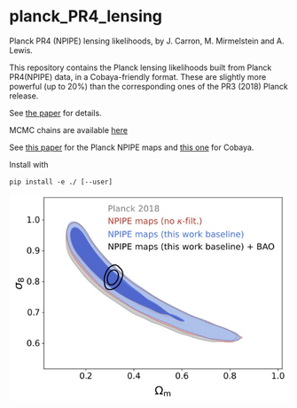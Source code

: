 # planck_PR4_lensing
Planck PR4 (NPIPE) lensing likelihoods, by J. Carron, M. Mirmelstein and A. Lewis.

This repository contains the Planck lensing likelihoods built from Planck PR4(NPIPE) data, in a Cobaya-friendly format.
These are slightly more powerful (up to 20%) than the corresponding ones of the PR3 (2018) Planck release.

See [the paper](https://arxiv.org/abs/2206.07773) for details.

MCMC chains are available [here](https://github.com/carronj/planck_PR4_lensing/releases/tag/Data)

See [this paper](https://arxiv.org/abs/2007.04997) for the Planck NPIPE maps and [this one](https://arxiv.org/abs/2005.05290) for Cobaya.

Install with

    pip install -e ./ [--user]


![fig](./planckpr4lensing/sigma8om_updated_with_BAO.jpg)

